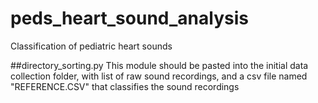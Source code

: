 # peds_heart_sound_analysis
Classification of pediatric heart sounds


##directory_sorting.py
This module should be pasted into the initial data collection folder, with list of raw sound recordings, and a csv file named "REFERENCE.CSV" that classifies the sound recordings 
